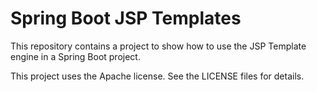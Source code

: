# Spring Boot JSP Templates

This repository contains a project to show how to use the JSP Template
engine in a Spring Boot project.

This project uses the Apache license. See the LICENSE files for details.

